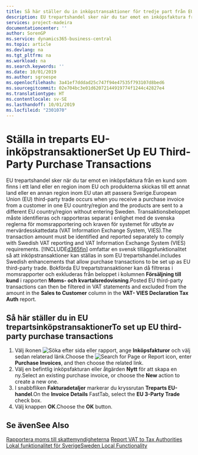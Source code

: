 ```yaml
---
title: Så här ställer du in inköpstransaktioner för tredje part från EU-land
description: EU trepartshandel sker när du tar emot en inköpsfaktura från en kund som finns i ett land eller en region inom EU och produkterna skickas till ett annat land eller en annan region inom EU utan att passera Sverige.
services: project-madeira
documentationcenter: ''
author: SorenGP
ms.service: dynamics365-business-central
ms.topic: article
ms.devlang: na
ms.tgt_pltfrm: na
ms.workload: na
ms.search.keywords: ''
ms.date: 10/01/2019
ms.author: sgroespe
ms.openlocfilehash: 3a41ef7dddad25c747f94e47535f793107d8bed6
ms.sourcegitcommit: 02e704bc3e01d62072144919774f1244c42827e4
ms.translationtype: HT
ms.contentlocale: sv-SE
ms.lasthandoff: 10/01/2019
ms.locfileid: "2301070"
---
```

# <a name="set-up-eu-third-party-purchase-transactions"></a><span data-ttu-id="4d8a0-103">Ställa in treparts EU-inköpstransaktioner</span><span class="sxs-lookup"><span data-stu-id="4d8a0-103">Set Up EU Third-Party Purchase Transactions</span></span>
<span data-ttu-id="4d8a0-104">EU trepartshandel sker när du tar emot en inköpsfaktura från en kund som finns i ett land eller en region inom EU och produkterna skickas till ett annat land eller en annan region inom EU utan att passera Sverige.</span><span class="sxs-lookup"><span data-stu-id="4d8a0-104">European Union (EU) third-party trade occurs when you receive a purchase invoice from a customer in one EU country/region and the products are sent to a different EU country/region without entering Sweden.</span></span> <span data-ttu-id="4d8a0-105">Transaktionsbeloppet måste identifieras och rapporteras separat i enlighet med de svenska reglerna för momsrapportering och kraven för systemet för utbyte av mervärdesskattedata (VAT Information Exchange System, VIES).</span><span class="sxs-lookup"><span data-stu-id="4d8a0-105">The transaction amount must be identified and reported separately to comply with Swedish VAT reporting and VAT Information Exchange System (VIES) requirements.</span></span> [!INCLUDE[d365fin](../../includes/d365fin_md.md)] <span data-ttu-id="4d8a0-106">omfattar en svensk tilläggsfunktionalitet så att inköpstransaktioner kan ställas in som EU trepartshandel.</span><span class="sxs-lookup"><span data-stu-id="4d8a0-106">includes Swedish enhancements that allow purchase transactions to be set up as EU third-party trade.</span></span> <span data-ttu-id="4d8a0-107">Bokförda EU trepartstransaktioner kan då filtreras i momsrapporter och exkluderas från beloppet i kolumnen **Försäljning till kund** i rapporten **Moms- och kvartalsredovisning**.</span><span class="sxs-lookup"><span data-stu-id="4d8a0-107">Posted EU third-party transactions can then be filtered in VAT statements and excluded from the amount in the **Sales to Customer** column in the **VAT- VIES Declaration Tax Auth** report.</span></span>  

## <a name="to-set-up-eu-third-party-purchase-transactions"></a><span data-ttu-id="4d8a0-108">Så här ställer du in EU trepartsinköpstransaktioner</span><span class="sxs-lookup"><span data-stu-id="4d8a0-108">To set up EU third-party purchase transactions</span></span>  

1.  <span data-ttu-id="4d8a0-109">Välj ikonen ![Söka efter sida eller rapport](../../media/ui-search/search_small.png "ikonen Söka efter sida eller rapport"), ange **Inköpsfakturor** och välj sedan relaterad länk.</span><span class="sxs-lookup"><span data-stu-id="4d8a0-109">Choose the ![Search for Page or Report](../../media/ui-search/search_small.png "Search for Page or Report icon") icon, enter **Purchase Invoices**, and then choose the related link.</span></span>  
2.  <span data-ttu-id="4d8a0-110">Välj en befintlig inköpsfakturan eller åtgärden **Nytt** för att skapa en ny.</span><span class="sxs-lookup"><span data-stu-id="4d8a0-110">Select an existing purchase invoice, or choose the **New** action to create a new one.</span></span>  
3.  <span data-ttu-id="4d8a0-111">I snabbfliken **Fakturadetaljer** markerar du kryssrutan **Treparts EU-handel**.</span><span class="sxs-lookup"><span data-stu-id="4d8a0-111">On the **Invoice Details** FastTab, select the **EU 3-Party Trade** check box.</span></span>  
4.  <span data-ttu-id="4d8a0-112">Välj knappen **OK**.</span><span class="sxs-lookup"><span data-stu-id="4d8a0-112">Choose the **OK** button.</span></span>  

## <a name="see-also"></a><span data-ttu-id="4d8a0-113">Se även</span><span class="sxs-lookup"><span data-stu-id="4d8a0-113">See Also</span></span>  
 <span data-ttu-id="4d8a0-114">[Rapportera moms till skattemyndigheterna](../../finance-how-report-vat.md) </span><span class="sxs-lookup"><span data-stu-id="4d8a0-114">[Report VAT to Tax Authorities](../../finance-how-report-vat.md) </span></span>  
 [<span data-ttu-id="4d8a0-115">Lokal funktionalitet för Sverige</span><span class="sxs-lookup"><span data-stu-id="4d8a0-115">Sweden Local Functionality</span></span>](sweden-local-functionality.md)
